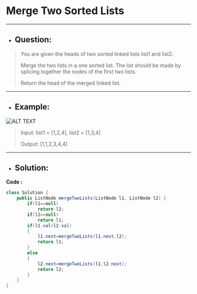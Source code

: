 # Merge Two Sorted Lists
---
- ## Question:
>You are given the heads of two sorted linked lists list1 and list2.
>
>Merge the two lists in a one sorted list. The list should be made by splicing together the nodes of the first two lists.
>
>Return the head of the merged linked list.
---
- ## Example:
![ALT TEXT](https://assets.leetcode.com/uploads/2020/10/03/merge_ex1.jpg)
>Input: list1 = [1,2,4], list2 = [1,3,4]
>
>Output: [1,1,2,3,4,4]
---
- ## Solution:
**Code :**
```java
class Solution {
    public ListNode mergeTwoLists(ListNode l1, ListNode l2) {
        if(l1==null)
            return l2;
        if(l2==null)
            return l1;
        if(l1.val<l2.val)
        {
            l1.next=mergeTwoLists(l1.next,l2);
            return l1;
        }
        else
        {
            l2.next=mergeTwoLists(l1,l2.next);
            return l2;
        }
    }
}
